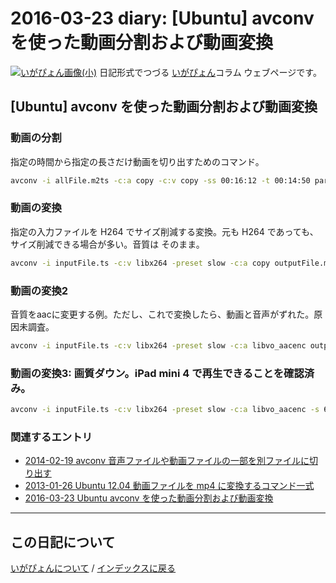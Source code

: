 2016-03-23 diary: [Ubuntu] avconv を使った動画分割および動画変換
=====================================================================================================
[![いがぴょん画像(小)](https://igapyon.github.io/diary/images/iga200306s.jpg "いがぴょん")](https://igapyon.github.io/diary/memo/memoigapyon.html) 日記形式でつづる [いがぴょん](https://igapyon.github.io/diary/memo/memoigapyon.html)コラム ウェブページです。

## [Ubuntu] avconv を使った動画分割および動画変換



### 動画の分割

指定の時間から指定の長さだけ動画を切り出すためのコマンド。

```sh
avconv -i allFile.m2ts -c:a copy -c:v copy -ss 00:16:12 -t 00:14:50 partialFile.ts
```



### 動画の変換

指定の入力ファイルを H264 でサイズ削減する変換。元も H264 であっても、サイズ削減できる場合が多い。音質は そのまま。

```sh
avconv -i inputFile.ts -c:v libx264 -preset slow -c:a copy outputFile.mp4
```



### 動画の変換2

音質をaacに変更する例。ただし、これで変換したら、動画と音声がずれた。原因未調査。

```sh
avconv -i inputFile.ts -c:v libx264 -preset slow -c:a libvo_aacenc outputFile.mp4
```



### 動画の変換3: 画質ダウン。iPad mini 4 で再生できることを確認済み。


```sh
avconv -i inputFile.ts -c:v libx264 -preset slow -c:a libvo_aacenc -s 640x360 outputFile.mp4
```



### 関連するエントリ


* [2014-02-19 avconv 音声ファイルや動画ファイルの一部を別ファイルに切り出す](http://d.hatena.ne.jp/igapyon/20140219)
* [2013-01-26 Ubuntu 12.04 動画ファイルを mp4 に変換するコマンド一式](http://d.hatena.ne.jp/igapyon/20130126)
* [2016-03-23 Ubuntu avconv を使った動画分割および動画変換](http://d.hatena.ne.jp/igapyon/20160323)




----------------------------------------------------------------------------------------------------

## この日記について
[いがぴょんについて](https://igapyon.github.io/diary/memo/memoigapyon.html) / [インデックスに戻る](https://igapyon.github.io/diary/idxall.html)
